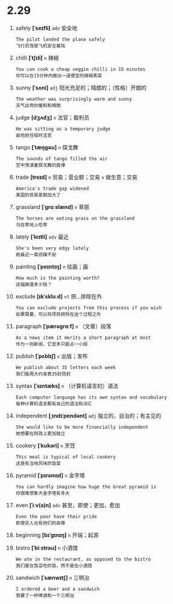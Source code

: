 # 2.29





1. safely **[ˈseɪfli]** `adv` 安全地
    ```
    The pilot landed the plane safely
    飞行员驾驶飞机安全着陆
    ```

2. chilli **[ˈtʃɪli]** `n` 辣椒
    ```
    You can cook a cheap veggie chilli in 15 minutes
    你可以在15分钟内做出一道便宜的辣椒素菜
    ```

3. sunny **[ˈsʌni]** `adj` 阳光充足的；晴朗的；（性格）开朗的
    ```
    The weather was surprisingly warm and sunny
    天气出奇的暖和和晴朗
    ```

4. judge **[dʒʌdʒ]** `n` 法官；裁判员
    ```
    He was sitting as a temporary judge
    由他担任临时法官
    ```

5. tango **[ˈtæŋɡəʊ]** `n` 探戈舞
    ```
    The sounds of tango filled the air
    空中荡漾着探戈舞的旋律
    ```

6. trade **[treɪd]** `n` 贸易；营业额；交易 `v` 做生意；交易
    ```
    America's trade gap widened
    美国的贸易差额加大了
    ```

7. grassland **[ˈɡrɑːslænd]** `n` 草原
    ```
    The horses are eating grass on the grassland
    马在草地上吃草
    ```

8. lately **[ˈleɪtli]** `adv` 最近
    ```
    She's been very edgy lately
    她最近一直烦躁不安
    ```

9. painting **[ˈpeɪntɪŋ]** `n` 绘画；画
    ```
    How much is the painting worth?
    这幅画值多少钱？
    ```

10. exclude **[ɪkˈskluːd]** `vt` 把...排除在外
    ```
    You can exclude projects from this process if you wish
    如果需要，可以将项目排除在这个过程之外
    ```

11. paragraph **[ˈpærəɡrɑːf]** `n` （文章）段落
    ```
    As a news item it merits a short paragraph at most
    作为一则新闻，它至多只能占一小段
    ```

12. publish **[ˈpʌblɪʃ]** `v` 出版；发布
    ```
    We publish about 35 letters each week
    我们每周大约发表35封信封
    ```

13. syntax **[ˈsɪntæks]** `n` （计算机语言的）语法
    ```
    Each computer language has its own syntax and vocabulary
    每种计算机语言都有自己的语法和词汇
    ```

14. independent **[ˌɪndɪˈpendənt]** `adj` 独立的，自治的；有主见的
    ```
    She would like to be more financially independent
    她想要在财政上更加独立
    ```

15. cookery **[ˈkʊkəri]** `n` 烹饪
    ```
    This meal is typical of local cookery
    这是有当地风味的饭菜
    ```

16. pyramid **[ˈpɪrəmɪd]** `n` 金字塔
    ```
    You can hardly imagine how huge the Great pyramid is
    你很难想象大金字塔有多大
    ```

17. even **[ˈiːv(ə)n]** `adv` 甚至，即使；更加，愈加
    ```
    Even the poor have their pride
    即使穷人也有他们的自尊
    ```

18. beginning **[bɪˈɡɪnɪŋ]** `n` 开端；起源

19. bistro **[ˈbiːstrəʊ]** `n` 小酒馆
    ```
    We ate in the restaurant, as opposed to the bistro
    我们是在饭店吃的饭，而不是在小酒馆
    ```

20. sandwich **[ˈsænwɪtʃ]** `n` 三明治
    ```
    I ordered a beer and a sandwich
    我要了一杯啤酒和一个三明治
    ```
